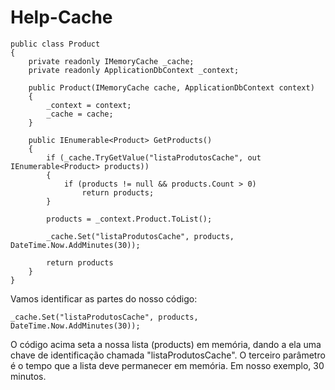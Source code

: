 # Help-Cache

```
public class Product
{
    private readonly IMemoryCache _cache;
    private readonly ApplicationDbContext _context;
    
    public Product(IMemoryCache cache, ApplicationDbContext context)
    {
        _context = context;
        _cache = cache;
    }
    
    public IEnumerable<Product> GetProducts()
    {            
        if (_cache.TryGetValue("listaProdutosCache", out IEnumerable<Product> products))
        {
            if (products != null && products.Count > 0)
                return products;                     
        }
        
        products = _context.Product.ToList();
        
        _cache.Set("listaProdutosCache", products, DateTime.Now.AddMinutes(30));       
        
        return products        
    }
}
```

Vamos identificar as partes do nosso código:
```
_cache.Set("listaProdutosCache", products, DateTime.Now.AddMinutes(30));  
```
O código acima seta a nossa lista (products) em memória, dando a ela uma chave de identificação chamada "listaProdutosCache".
O terceiro parâmetro é o tempo que a lista deve permanecer em memória. Em nosso exemplo, 30 minutos. 


